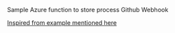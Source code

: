 Sample Azure function to store process Github Webhook

[Inspired from example mentioned here](https://learn.microsoft.com/en-in/training/modules/monitor-github-events-with-a-function-triggered-by-a-webhook/)
